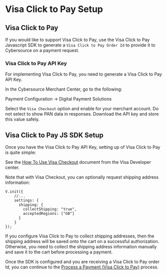 # Visa Click to Pay Setup

## Visa Click to Pay

If you would like to support Visa Click to Pay, use the Visa Click to Pay Javascript SDK to generate a `Visa Click to Pay Order Id` to provide it to Cybersource on a payment request.

### Visa Click to Pay API Key

For implementing Visa Click to Pay, you need to generate a Visa Click to Pay API Key.

In the Cybersource Merchant Center, go to the following:

Payment Configuration → Digital Payment Solutions

Select the `Visa Checkout` option and enable for your merchant account. Do not select to show PAN data in responses. Download the API key and store this value safely.

## Visa Click to Pay JS SDK Setup

Once you have the Visa Click to Pay API Key, setting up of Visa Click to Pay is quite simple:

See the [How To Use Visa Checkout](https://developer.visa.com/capabilities/visa_checkout/docs-how-to) document from the Visa Developer center.

Note that with Visa Checkout, you can optionally request shipping address information:

    V.init({
    	//...
    	settings: {
    	  shipping: {
    	    collectShipping: "true",
    	    acceptedRegions: ["GB"]
    	  }
    	}
    });

If you configure Visa Click to Pay to collect shipping addresses, then the shipping address will be saved onto the cart on a successful authorization. Otherwise, you need to collect the shipping address information manually and save it to the cart before processing a payment.

Once the SDK is configured and you are receiving a Visa Click to Pay order Id, you can continue to the [Process a Payment (Visa Click to Pay)](Process-a-Payment-ClicktoPay.md) process.
